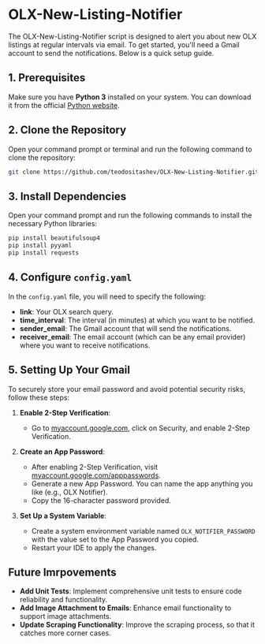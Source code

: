 # OLX-New-Listing-Notifier

The OLX-New-Listing-Notifier script is designed to alert you about new OLX listings at regular intervals via email. To get started, you'll need a Gmail account to send the notifications. Below is a quick setup guide.

## 1. Prerequisites

Make sure you have **Python 3** installed on your system. You can download it from the official [Python website](https://www.python.org/downloads/).

## 2. Clone the Repository

Open your command prompt or terminal and run the following command to clone the repository:

```bash
git clone https://github.com/teodositashev/OLX-New-Listing-Notifier.git
```

## 3. Install Dependencies

Open your command prompt and run the following commands to install the necessary Python libraries:

```bash
pip install beautifulsoup4
pip install pyyaml
pip install requests
```

## 4. Configure `config.yaml`

In the `config.yaml` file, you will need to specify the following:

- **link**: Your OLX search query.
- **time_interval**: The interval (in minutes) at which you want to be notified.
- **sender_email**: The Gmail account that will send the notifications.
- **receiver_email**: The email account (which can be any email provider) where you want to receive notifications.

## 5. Setting Up Your Gmail

To securely store your email password and avoid potential security risks, follow these steps:

1. **Enable 2-Step Verification**:
   - Go to [myaccount.google.com](https://myaccount.google.com), click on Security, and enable 2-Step Verification.

2. **Create an App Password**:
   - After enabling 2-Step Verification, visit [myaccount.google.com/apppasswords](https://myaccount.google.com/apppasswords).
   - Generate a new App Password. You can name the app anything you like (e.g., OLX Notifier).
   - Copy the 16-character password provided.

3. **Set Up a System Variable**:
   - Create a system environment variable named `OLX_NOTIFIER_PASSWORD` with the value set to the App Password you copied.
   - Restart your IDE to apply the changes.

## Future Imrpovements

- **Add Unit Tests**: Implement comprehensive unit tests to ensure code reliability and functionality.
- **Add Image Attachment to Emails**: Enhance email functionality to support image attachments.
- **Update Scraping Functionality**: Improve the scraping process, so that it catches more corner cases.
